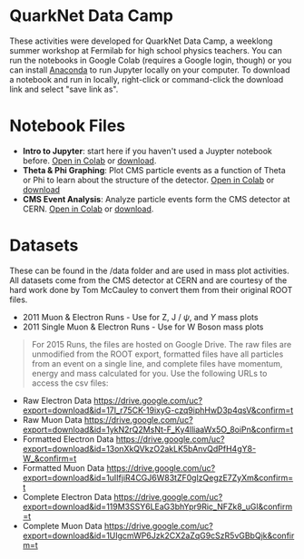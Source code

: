 # QuarkNet Data Camp  

These activities were developed for QuarkNet Data Camp, a  weeklong summer workshop at Fermilab for high school physics teachers. You can run the notebooks in Google Colab (requires a Google login, though) or you can install [Anaconda](https://www.anaconda.com/products/individual) to run Jupyter locally on your computer. To download a notebook and run in locally, right-click or command-click the download link and select "save link as".  

# Notebook Files    
- **Intro to Jupyter**: start here if you haven't used a Juypter notebook before. [Open in Colab](https://colab.research.google.com/github/QuarkNet-HEP/data-camp/blob/main/intro.ipynb) or [download](https://github.com/QuarkNet-HEP/data-camp/raw/main/intro.ipynb).
- **Theta & Phi Graphing**: Plot CMS particle events as a function of Theta or Phi to learn about the structure of the detector. [Open in Colab](https://colab.research.google.com/github/QuarkNet-HEP/data-camp/blob/main/Theta_%26_Phi_Graphing_Activity.ipynb) or [download](https://github.com/QuarkNet-HEP/data-camp/raw/main/Theta_%26_Phi_Graphing_Activity.ipynb)   
- **CMS Event Analysis**: Analyze particle events form the CMS detector at CERN. [Open in Colab](https://colab.research.google.com/github/QuarkNet-HEP/data-camp/blob/main/CMS_event_analysis.ipynb) or [download](https://github.com/QuarkNet-HEP/data-camp/raw/main/CMS_event_analysis.ipynb).  

# Datasets
These can be found in the /data folder and are used in mass plot activities. All datasets come from the CMS detector at CERN and are courtesy of the hard work done by Tom McCauley to convert them from their original ROOT files.
* 2011 Muon & Electron Runs - Use for Z, J / $\psi$, and $\Upsilon$ mass plots
* 2011 Single Muon & Electron Runs - Use for W Boson mass plots

>For 2015 Runs, the files are hosted on Google Drive. The raw files are unmodified from the ROOT export, formatted files have all particles from an event on a single line, and complete files have momentum, energy and mass calculated for you. Use the following URLs to access the csv files:
* Raw Electron Data       https://drive.google.com/uc?export=download&id=17I_r75CK-19ixyG-czq9iphHwD3p4qsV&confirm=t
* Raw Muon Data           https://drive.google.com/uc?export=download&id=1ykN2rQ2MsNt-F_Ky4lliaaWx5O_8oiPn&confirm=t 
* Formatted Electron Data https://drive.google.com/uc?export=download&id=13onXkQVkzO2akLK5bAnvQdPfH4gY8-W_&confirm=t
* Formatted Muon Data     https://drive.google.com/uc?export=download&id=1uIIfjiR4CGJ6W83tZF0glzQegzE7ZyXm&confirm=t
* Complete Electron Data  https://drive.google.com/uc?export=download&id=119M3SSY6LEaG3bhYpr9Ric_NFZk8_uGl&confirm=t
* Complete Muon Data      https://drive.google.com/uc?export=download&id=1UIgcmWP6Jzk2CX2aZqG9cSzR5vGBbQjk&confirm=t
